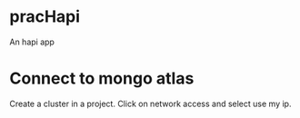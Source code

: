 # pracHapi
An hapi app 

# Connect to mongo atlas
Create a cluster in a project. Click on network access and select use my ip.